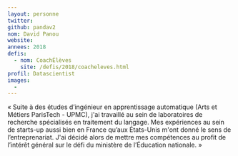 ```yaml
---
layout: personne
twitter:
github: pandav2
nom: David Panou
website:
annees: 2018
defis:
  - nom: CoachÉlèves
    site: /defis/2018/coacheleves.html
profil: Datascientist
images:
  -
---
```


« Suite à des études d’ingénieur en apprentissage automatique (Arts et
Métiers ParisTech - UPMC), j'ai travaillé au sein de laboratoires de
recherche spécialisés en traitement du langage. Mes expériences au
sein de starts-up aussi bien en France qu’aux États-Unis m'ont donné
le sens de l’entreprenariat. J'ai décidé alors de mettre mes compétences
au profit de l’intérêt général sur le défi du ministère de l’Éducation
nationale. »
